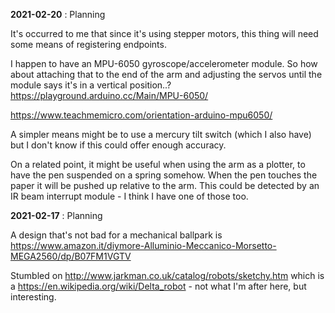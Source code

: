 **2021-02-20** : Planning

It's occurred to me that since it's using stepper motors, this thing will need some means of registering endpoints.

I happen to have an MPU-6050 gyroscope/accelerometer module. So how about attaching that to the end of the arm and adjusting the servos until the module says it's in a vertical position..?
https://playground.arduino.cc/Main/MPU-6050/ 

https://www.teachmemicro.com/orientation-arduino-mpu6050/

A simpler means might be to use a mercury tilt switch (which I also have) but I don't know if this could offer enough accuracy.

On a related point, it might be useful when using the arm as a plotter, to have the pen suspended on a spring somehow. When the pen touches the paper it will be pushed up relative to the arm. This could be detected by an IR beam interrupt module - I think I have one of those too. 

**2021-02-17** : Planning

A design that's not bad for a mechanical ballpark is https://www.amazon.it/diymore-Alluminio-Meccanico-Morsetto-MEGA2560/dp/B07FM1VGTV

Stumbled on http://www.jarkman.co.uk/catalog/robots/sketchy.htm which is a https://en.wikipedia.org/wiki/Delta_robot - not what I'm after here, but interesting.